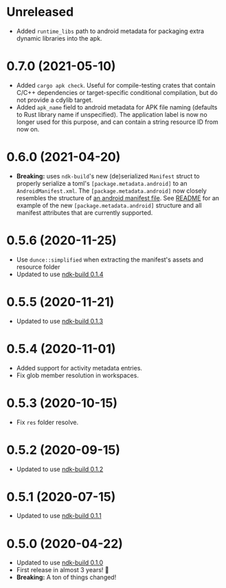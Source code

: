 # Unreleased

- Added `runtime_libs` path to android metadata for packaging extra dynamic libraries into the apk.

# 0.7.0 (2021-05-10)

- Added `cargo apk check`. Useful for compile-testing crates that contain C/C++ dependencies or
  target-specific conditional compilation, but do not provide a cdylib target.
- Added `apk_name` field to android metadata for APK file naming (defaults to Rust library name if unspecified).
  The application label is now no longer used for this purpose, and can contain a string resource ID from now on.

# 0.6.0 (2021-04-20)

- **Breaking:** uses `ndk-build`'s new (de)serialized `Manifest` struct to properly serialize a toml's `[package.metadata.android]` to an `AndroidManifest.xml`. The `[package.metadata.android]` now closely resembles the structure of [an android manifest file](https://developer.android.com/guide/topics/manifest/manifest-element). See [README](README.md) for an example of the new `[package.metadata.android]` structure and all manifest attributes that are currently supported.

# 0.5.6 (2020-11-25)

- Use `dunce::simplified` when extracting the manifest's assets and resource folder
- Updated to use [ndk-build 0.1.4](../ndk-build/CHANGELOG.md#014-2020-11-25)

# 0.5.5 (2020-11-21)

- Updated to use [ndk-build 0.1.3](../ndk-build/CHANGELOG.md#013-2020-11-21)

# 0.5.4 (2020-11-01)

- Added support for activity metadata entries.
- Fix glob member resolution in workspaces.

# 0.5.3 (2020-10-15)

- Fix `res` folder resolve.

# 0.5.2 (2020-09-15)

- Updated to use [ndk-build 0.1.2](../ndk-build/CHANGELOG.md#012-2020-09-15)

# 0.5.1 (2020-07-15)

- Updated to use [ndk-build 0.1.1](../ndk-build/CHANGELOG.md#011-2020-07-15)

# 0.5.0 (2020-04-22)

- Updated to use [ndk-build 0.1.0](../ndk-build/CHANGELOG.md#010-2020-04-22)
- First release in almost 3 years! 🎉
- **Breaking:** A ton of things changed!
